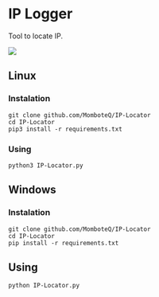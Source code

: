 # IP Logger

Tool to locate IP.

![](https://i.imgur.com/Ghrtu1U.png)

## Linux
### Instalation
```
git clone github.com/MomboteQ/IP-Locator
cd IP-Locator
pip3 install -r requirements.txt
```

### Using
```
python3 IP-Locator.py
```

## Windows
### Instalation
```
git clone github.com/MomboteQ/IP-Locator
cd IP-Locator
pip install -r requirements.txt
```

## Using
```
python IP-Locator.py
```